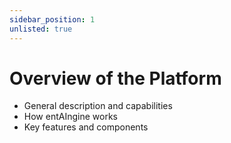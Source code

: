 ```yaml
---
sidebar_position: 1
unlisted: true
---
```


# Overview of the Platform

- General description and capabilities
- How entAIngine works
- Key features and components
